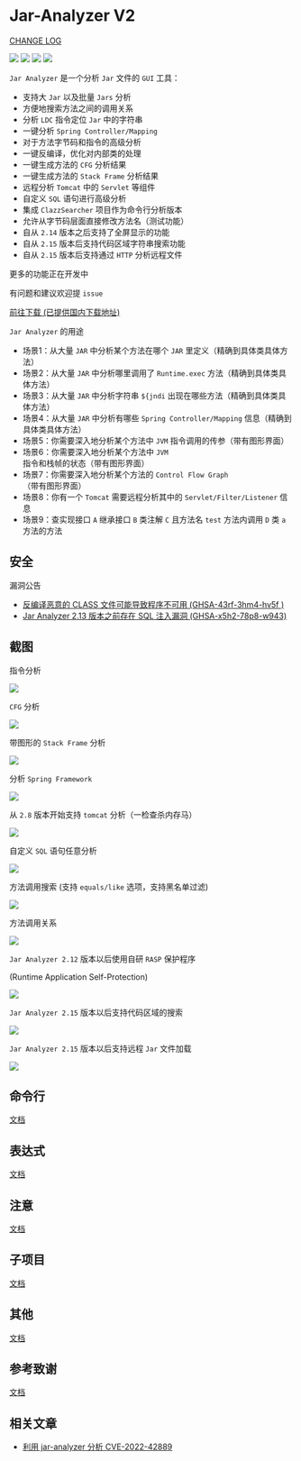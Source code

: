 # Jar-Analyzer V2

[CHANGE LOG](src/main/resources/CHANGELOG.MD)

![](https://img.shields.io/badge/build-passing-brightgreen)
![](https://img.shields.io/badge/build-Java%208-orange)
![](https://img.shields.io/github/downloads/jar-analyzer/jar-analyzer/total)
![](https://img.shields.io/github/v/release/jar-analyzer/jar-analyzer)

`Jar Analyzer` 是一个分析 `Jar` 文件的 `GUI` 工具：

- 支持大 `Jar` 以及批量 `Jars` 分析
- 方便地搜索方法之间的调用关系
- 分析 `LDC` 指令定位 `Jar` 中的字符串
- 一键分析 `Spring Controller/Mapping`
- 对于方法字节码和指令的高级分析
- 一键反编译，优化对内部类的处理
- 一键生成方法的 `CFG` 分析结果
- 一键生成方法的 `Stack Frame` 分析结果
- 远程分析 `Tomcat` 中的 `Servlet` 等组件
- 自定义 `SQL` 语句进行高级分析
- 集成 `ClazzSearcher` 项目作为命令行分析版本
- 允许从字节码层面直接修改方法名（测试功能）
- 自从 `2.14` 版本之后支持了全屏显示的功能
- 自从 `2.15` 版本后支持代码区域字符串搜索功能
- 自从 `2.15` 版本后支持通过 `HTTP` 分析远程文件

更多的功能正在开发中

有问题和建议欢迎提 `issue`

[前往下载 (已提供国内下载地址)](https://github.com/jar-analyzer/jar-analyzer/releases/latest)

`Jar Analyzer` 的用途

- 场景1：从大量 `JAR` 中分析某个方法在哪个 `JAR` 里定义（精确到具体类具体方法）
- 场景2：从大量 `JAR` 中分析哪里调用了 `Runtime.exec` 方法（精确到具体类具体方法）
- 场景3：从大量 `JAR` 中分析字符串 `${jndi` 出现在哪些方法（精确到具体类具体方法）
- 场景4：从大量 `JAR` 中分析有哪些 `Spring Controller/Mapping` 信息（精确到具体类具体方法）
- 场景5：你需要深入地分析某个方法中 `JVM` 指令调用的传参（带有图形界面）
- 场景6：你需要深入地分析某个方法中 `JVM` 指令和栈帧的状态（带有图形界面）
- 场景7：你需要深入地分析某个方法的 `Control Flow Graph` （带有图形界面）
- 场景8：你有一个 `Tomcat` 需要远程分析其中的 `Servlet/Filter/Listener` 信息
- 场景9：查实现接口 `A` 继承接口 `B` 类注解 `C` 且方法名 `test` 方法内调用 `D` 类 `a` 方法的方法

## 安全

漏洞公告
- [反编译恶意的 CLASS 文件可能导致程序不可用 (GHSA-43rf-3hm4-hv5f )](https://github.com/jar-analyzer/jar-analyzer/security/advisories/GHSA-43rf-3hm4-hv5f)
- [Jar Analyzer 2.13 版本之前存在 SQL 注入漏洞 (GHSA-x5h2-78p8-w943)](https://github.com/jar-analyzer/jar-analyzer/security/advisories/GHSA-x5h2-78p8-w943)

## 截图

指令分析

![](img/0006.png)

`CFG` 分析

![](img/0007.png)

带图形的 `Stack Frame` 分析

![](img/0008.png)

分析 `Spring Framework`

![](img/0009.png)

从 `2.8` 版本开始支持 `tomcat` 分析（一检查杀内存马）

![](img/0017.png)

自定义 `SQL` 语句任意分析

![](img/0014.png)

方法调用搜索 (支持 `equals/like` 选项，支持黑名单过滤)

![](img/0012.png)

方法调用关系

![](img/0004.png)

`Jar Analyzer 2.12` 版本以后使用自研 `RASP` 保护程序

(Runtime Application Self-Protection)

![](img/0032.png)

`Jar Analyzer 2.15` 版本以后支持代码区域的搜索

![](img/0033.png)

`Jar Analyzer 2.15` 版本以后支持远程 `Jar` 文件加载

![](img/0034.png)

## 命令行

[文档](doc/README-cli.md)

## 表达式

[文档](doc/README-el.md)

## 注意

[文档](doc/README-note.md)

## 子项目

[文档](doc/README-sub.md)

## 其他

[文档](doc/README-others.md)

## 参考致谢

[文档](doc/README-thanks.md)

## 相关文章

- [利用 jar-analyzer 分析 CVE-2022-42889](https://zone.huoxian.cn/d/2884-jar-analyzer-cve-2022-42889)
